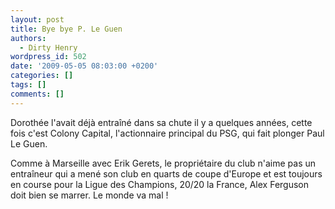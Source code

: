 ```yaml
---
layout: post
title: Bye bye P. Le Guen
authors:
  - Dirty Henry
wordpress_id: 502
date: '2009-05-05 08:03:00 +0200'
categories: []
tags: []
comments: []
---
```

Dorothée l'avait déjà entraîné dans sa chute il y a quelques années, cette fois c'est Colony Capital, l'actionnaire principal du PSG, qui fait plonger Paul Le Guen. 

Comme à Marseille avec Erik Gerets, le propriétaire du club n'aime pas un entraîneur qui a mené son club en quarts de coupe d'Europe et est toujours en course pour la Ligue des Champions, 20/20 la France, Alex Ferguson doit bien se marrer. Le monde va mal !
